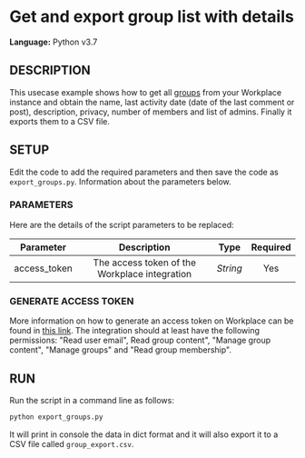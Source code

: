 # Get and export group list with details
  
**Language:** Python v3.7

## DESCRIPTION
This usecase example shows how to get all [groups](https://developers.facebook.com/docs/workplace/reference/graph-api/group) from your Workplace instance and obtain the name, last activity date (date of the last comment or post), description, privacy, number of members and list of admins. Finally it exports them to a CSV file.

## SETUP
Edit the code to add the required parameters and then save the code as `export_groups.py`. Information about the parameters below.

### PARAMETERS
Here are the details of the script parameters to be replaced:

   | Parameter         | Description                                                |  Type           |  Required    | 
   |:-----------------:|:----------------------------------------------------------:|:---------------:|:------------:|
   | access_token      |  The access token of the Workplace integration             | _String_ | Yes |

### GENERATE ACCESS TOKEN
More information on how to generate an access token on Workplace can be found in [this link](https://developers.facebook.com/docs/workplace/custom-integrations-new/). The integration should at least have the following permissions: "Read user email", Read group content", "Manage group content", "Manage groups" and "Read group membership".

## RUN

Run the script in a command line as follows:

```python
python export_groups.py
```

It will print in console the data in dict format and it will also export it to a CSV file called `group_export.csv`.
